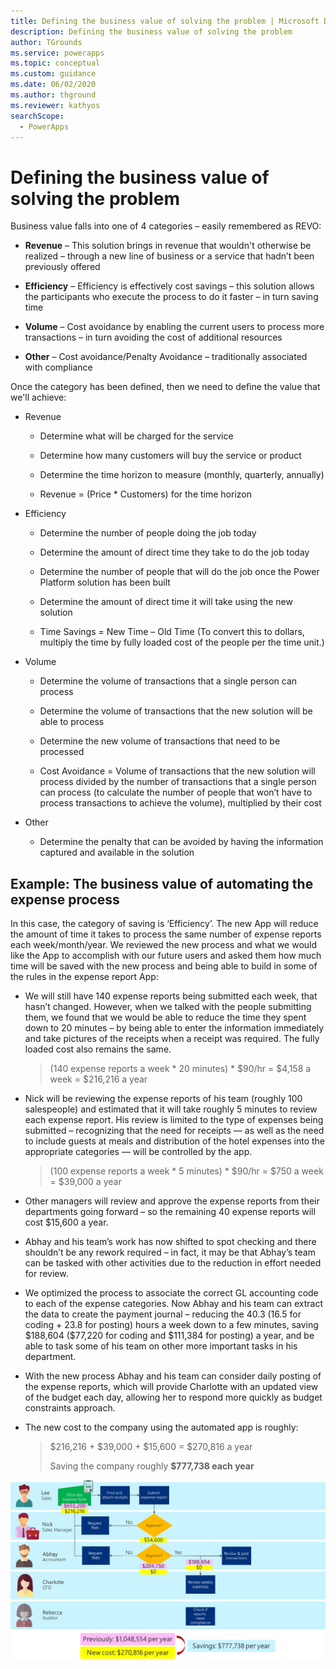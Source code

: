 ```yaml
---
title: Defining the business value of solving the problem | Microsoft Docs
description: Defining the business value of solving the problem
author: TGrounds
ms.service: powerapps
ms.topic: conceptual
ms.custom: guidance
ms.date: 06/02/2020
ms.author: thground
ms.reviewer: kathyos
searchScope:  
  - PowerApps
---
```


# Defining the business value of solving the problem

Business value falls into one of 4 categories – easily remembered as
REVO:

-   **Revenue** – This solution brings in revenue that wouldn't otherwise be
    realized – through a new line of business or a service that hadn’t been
    previously offered

-   **Efficiency** – Efficiency is effectively cost savings – this solution
    allows the participants who execute the process to do it faster – in turn
    saving time

-   **Volume** – Cost avoidance by enabling the current users to process more
    transactions – in turn avoiding the cost of additional resources

-   **Other** – Cost avoidance/Penalty Avoidance – traditionally associated with
    compliance

Once the category has been defined, then we need to define the value that we'll achieve:

-   Revenue

    -   Determine what will be charged for the service

    -   Determine how many customers will buy the service or product

    -   Determine the time horizon to measure (monthly, quarterly, annually)

    -   Revenue = (Price \* Customers) for the time horizon

-   Efficiency

    -   Determine the number of people doing the job today

    -   Determine the amount of direct time they take to do the job today

    -   Determine the number of people that will do the job once the Power
        Platform solution has been built

    -   Determine the amount of direct time it will take using the new solution

    -   Time Savings = New Time – Old Time (To convert this to dollars, multiply
        the time by fully loaded cost of the people per the time unit.)

-   Volume

    -   Determine the volume of transactions that a single person can
        process

    -   Determine the volume of transactions that the new solution will be able
        to process

    -   Determine the new volume of transactions that need to be processed

    -   Cost Avoidance = Volume of transactions that the new solution will
        process divided by the number of transactions that a single person can
        process (to calculate the number of people that won’t have to process
        transactions to achieve the volume), multiplied by their cost

-   Other

    -   Determine the penalty that can be avoided by having the information
        captured and available in the solution

## Example: The business value of automating the expense process

In this case, the category of saving is ‘Efficiency’. The new App will reduce
the amount of time it takes to process the same number of expense reports each
week/month/year. We reviewed the new process and what we would like the App to
accomplish with our future users and asked them how much time will be saved with
the new process and being able to build in some of the rules in the expense
report App:

-   We will still have 140 expense reports being submitted each week, that
    hasn’t changed. However, when we talked with the people submitting them, we
    found that we would be able to reduce the time they spent down to 20 minutes
    – by being able to enter the information immediately and take pictures of
    the receipts when a receipt was required. The fully loaded cost also remains
    the same.

    > (140 expense reports a week \* 20 minutes) \* \$90/hr = \$4,158 a week =
        \$216,216 a year

-   Nick will be reviewing the expense reports of his team (roughly 100
    salespeople) and estimated that it will take roughly 5 minutes to review
    each expense report. His review is limited to the type of expenses being
    submitted – recognizing that the need for receipts — as well as the need to
    include guests at meals and distribution of the hotel expenses into the
    appropriate categories — will be controlled by the app.

    >   (100 expense reports a week \* 5 minutes) \* \$90/hr = \$750 a week =  \$39,000 a year

-   Other managers will review and approve the expense reports from their
    departments going forward – so the remaining 40 expense reports will cost \$15,600 a year.

-   Abhay and his team’s work has now shifted to spot checking and there
    shouldn’t be any rework required – in fact, it may be that Abhay’s team can
    be tasked with other activities due to the reduction in effort needed for
    review.

-   We optimized the process to associate the correct GL accounting code to each
    of the expense categories. Now Abhay and his team can extract the data to
    create the payment journal – reducing the 40.3 (16.5 for coding + 23.8 for
    posting) hours a week down to a few minutes, saving \$188,604 (\$77,220 for
    coding and \$111,384 for posting) a year, and be able to task some of his
    team on other more important tasks in his department.

-   With the new process Abhay and his team can consider daily posting of the
    expense reports, which will provide Charlotte with an updated view of the
    budget each day, allowing her to respond more quickly as budget constraints
    approach.

-   The new cost to the company using the automated app is roughly:

    >   \$216,216 + \$39,000 + \$15,600 = \$270,816 a year
    >
    >   Saving the company roughly **\$777,738 each year**

![Business process flowchart showing the updated costs for the optimized process and the total savings to be gained.](media/optimized-flow-costs.png)
